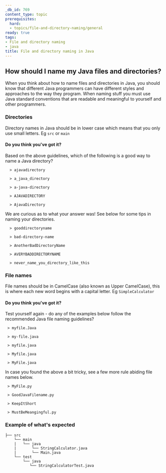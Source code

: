 ```yaml
---
_db_id: 769
content_type: topic
prerequisites:
  hard:
  - topics/file-and-directory-naming/general
ready: true
tags:
- File and directory naming
- java
title: File and directory naming in Java
---
```


## How should I name my Java files and directories?
When you think about how to name files and directories in Java, you should know that different Java programmers can have different styles and approaches to the way they program. When naming stuff you must use Java standard conventions that are readable and meaningful to yourself and other programmers.


### Directories
Directory names in Java should be in lower case which means that you only use small letters. Eg `src` or `main`

#### Do you think you've got it? 

Based on the above guidelines, which of the following is a good way to name a Java directory?
```
  > ajavadirectory
  
  > a_java_directory
  
  > a-java-directory
  
  > AJAVADIRECTORY
  
  > AjavaDirectory
```

We are curious as to what your answer was!
See below for some tips in naming your directories.
```
  > gooddirectoryname
  
  > bad-directory-name
  
  > AnotherBadDirectoryName
  
  > AVERYBADDIRECTORYNAME
  
  > never_name_you_directory_like_this
```

### File names
File names should be in CamelCase (also known as Upper CamelCase), this is where each new word begins with a capital letter. Eg `SimpleCalculator`

#### Do you think you've got it?

Test yourself again - do any of the examples below follow the recommended Java file naming guidelines?

```
 > myfile.Java
 
 > my-file.java
 
 > myfile.java
 
 > Myfile.java
 
 > MyFile.java
```
In case you found the above a bit tricky, see a few more rule abiding file names below.

```
 > MyFile.py
 
 > GoodJavaFilename.py
 
 > KeepItShort
 
 > MustBeMeangingful.py

```


### Example of what's expected

```
├── src
    └── main
    |   └── java
    |       └── StringCalculator.java
    |       └── Main.java    
    └── test
        └── java
           └── StringCalculatorTest.java 
            
```
